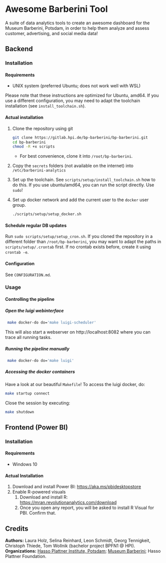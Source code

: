 # Awesome Barberini Tool

A suite of data analytics tools to create an awesome dashboard for the Museum Barberini, Potsdam, in order to help them analyze and assess customer, advertising, and social media data!  

## Backend

### Installation

#### Requirements

- UNIX system (preferred Ubuntu; does not work well with WSL)

Please note that these instructions are optimized for Ubuntu, amd64. If you use a different configuration, you may need to adapt the toolchain installation (see `install_toolchain.sh`).

#### Actual installation

1. Clone the repository using git

   ```bash
   git clone https://gitlab.hpi.de/bp-barberini/bp-barberini.git
   cd bp-barberini
   chmod -R +x scripts
   ```
   
   - For best convenience, clone it into `/root/bp-barberini`.

2. Copy the `secrets` folders (not available on the internet) into `/etc/barberini-analytics`

3. Set up the toolchain. See `scripts/setup/install_toolchain.sh` how to do this. If you use ubuntu/amd64, you can run the script directly. Use `sudo`!

4. Set up docker network and add the current user to the `docker` user group.

   ```bash
   ./scripts/setup/setup_docker.sh
   ```

#### Schedule regular DB updates

Run `sudo scripts/setup/setup_cron.sh`. If you cloned the repository in a different folder than `/root/bp-barberini`, you may want to adapt the paths in `scripts/setup/.crontab` first. If no crontab exists before, create it using `crontab -e`.

#### Configuration

See `CONFIGURATION.md`.


### Usage

#### Controlling the pipeline

##### Open the luigi webinterface

```bash
 make docker-do do='make luigi-scheduler'
```

This will also start a webserver on http://localhost:8082 where you can trace all running tasks.

##### Running the pipeline manually

```bash
 make docker-do do='make luigi'
```

##### Accessing the docker containers

Have a look at our beautiful `Makefile`! To access the luigi docker, do:

```bash
make startup connect
```

Close the session by executing:

```bash
make shutdown
```

## Frontend (Power BI)

### Installation

#### Requirements

- Windows 10

#### Actual Installation

1. Download and install Power BI: https://aka.ms/pbidesktopstore
2. Enable R-powered visuals
   1. Download and install R: https://mran.revolutionanalytics.com/download
   2. Once you open any report, you will be asked to install R Visual for PBI. Confirm that.

## Credits

**Authors:** Laura Holz, Selina Reinhard, Leon Schmidt, Georg Tennigkeit, Christoph Thiede, Tom Wollnik (bachelor project BPFN1 @ HPI).  
**Organizations:** [Hasso Plattner Institute, Potsdam](https://hpi.de/en); [Museum Barberini](https://www.museum-barberini.com/en/); Hasso Plattner Foundation.
